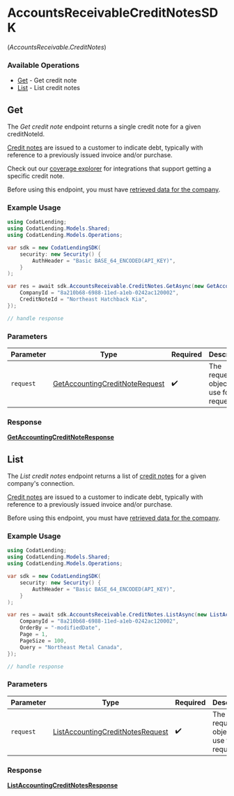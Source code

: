 # AccountsReceivableCreditNotesSDK
(*AccountsReceivable.CreditNotes*)

### Available Operations

* [Get](#get) - Get credit note
* [List](#list) - List credit notes

## Get

The *Get credit note* endpoint returns a single credit note for a given creditNoteId.

[Credit notes](https://docs.codat.io/lending-api#/schemas/CreditNote) are issued to a customer to indicate debt, typically with reference to a previously issued invoice and/or purchase.

Check out our [coverage explorer](https://knowledge.codat.io/supported-features/accounting?view=tab-by-data-type&dataType=creditNotes) for integrations that support getting a specific credit note.

Before using this endpoint, you must have [retrieved data for the company](https://docs.codat.io/lending-api#/operations/refresh-company-data).


### Example Usage

```csharp
using CodatLending;
using CodatLending.Models.Shared;
using CodatLending.Models.Operations;

var sdk = new CodatLendingSDK(
    security: new Security() {
        AuthHeader = "Basic BASE_64_ENCODED(API_KEY)",
    }
);

var res = await sdk.AccountsReceivable.CreditNotes.GetAsync(new GetAccountingCreditNoteRequest() {
    CompanyId = "8a210b68-6988-11ed-a1eb-0242ac120002",
    CreditNoteId = "Northeast Hatchback Kia",
});

// handle response
```

### Parameters

| Parameter                                                                                   | Type                                                                                        | Required                                                                                    | Description                                                                                 |
| ------------------------------------------------------------------------------------------- | ------------------------------------------------------------------------------------------- | ------------------------------------------------------------------------------------------- | ------------------------------------------------------------------------------------------- |
| `request`                                                                                   | [GetAccountingCreditNoteRequest](../../models/operations/GetAccountingCreditNoteRequest.md) | :heavy_check_mark:                                                                          | The request object to use for the request.                                                  |


### Response

**[GetAccountingCreditNoteResponse](../../models/operations/GetAccountingCreditNoteResponse.md)**


## List

The *List credit notes* endpoint returns a list of [credit notes](https://docs.codat.io/lending-api#/schemas/CreditNote) for a given company's connection.

[Credit notes](https://docs.codat.io/lending-api#/schemas/CreditNote) are issued to a customer to indicate debt, typically with reference to a previously issued invoice and/or purchase.

Before using this endpoint, you must have [retrieved data for the company](https://docs.codat.io/lending-api#/operations/refresh-company-data).
    

### Example Usage

```csharp
using CodatLending;
using CodatLending.Models.Shared;
using CodatLending.Models.Operations;

var sdk = new CodatLendingSDK(
    security: new Security() {
        AuthHeader = "Basic BASE_64_ENCODED(API_KEY)",
    }
);

var res = await sdk.AccountsReceivable.CreditNotes.ListAsync(new ListAccountingCreditNotesRequest() {
    CompanyId = "8a210b68-6988-11ed-a1eb-0242ac120002",
    OrderBy = "-modifiedDate",
    Page = 1,
    PageSize = 100,
    Query = "Northeast Metal Canada",
});

// handle response
```

### Parameters

| Parameter                                                                                       | Type                                                                                            | Required                                                                                        | Description                                                                                     |
| ----------------------------------------------------------------------------------------------- | ----------------------------------------------------------------------------------------------- | ----------------------------------------------------------------------------------------------- | ----------------------------------------------------------------------------------------------- |
| `request`                                                                                       | [ListAccountingCreditNotesRequest](../../models/operations/ListAccountingCreditNotesRequest.md) | :heavy_check_mark:                                                                              | The request object to use for the request.                                                      |


### Response

**[ListAccountingCreditNotesResponse](../../models/operations/ListAccountingCreditNotesResponse.md)**

